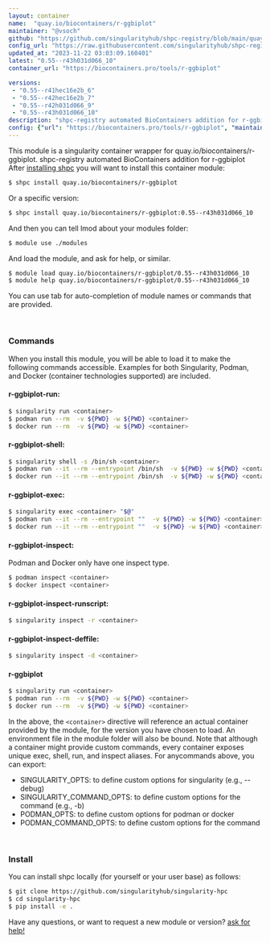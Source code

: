 ```yaml
---
layout: container
name:  "quay.io/biocontainers/r-ggbiplot"
maintainer: "@vsoch"
github: "https://github.com/singularityhub/shpc-registry/blob/main/quay.io/biocontainers/r-ggbiplot/container.yaml"
config_url: "https://raw.githubusercontent.com/singularityhub/shpc-registry/main/quay.io/biocontainers/r-ggbiplot/container.yaml"
updated_at: "2023-11-22 03:03:09.160401"
latest: "0.55--r43h031d066_10"
container_url: "https://biocontainers.pro/tools/r-ggbiplot"

versions:
 - "0.55--r41hec16e2b_6"
 - "0.55--r42hec16e2b_7"
 - "0.55--r42h031d066_9"
 - "0.55--r43h031d066_10"
description: "shpc-registry automated BioContainers addition for r-ggbiplot"
config: {"url": "https://biocontainers.pro/tools/r-ggbiplot", "maintainer": "@vsoch", "description": "shpc-registry automated BioContainers addition for r-ggbiplot", "latest": {"0.55--r43h031d066_10": "sha256:ae7debe096088f92da04cf6c39d396c6861c9d7551bbe523a770b77a8df5c282"}, "tags": {"0.55--r41hec16e2b_6": "sha256:472700031cca35b92a885cfbbce9c5467f24f83a890988c34c6781181af9636e", "0.55--r42hec16e2b_7": "sha256:0354c939a170cba20cfd76e5038edc376804f9fc53ba5360698f28535326b088", "0.55--r42h031d066_9": "sha256:ca309c0cd7943f0c5e2d051dea3f66f7adad0ce51adb40ca72f0da3329c18758", "0.55--r43h031d066_10": "sha256:ae7debe096088f92da04cf6c39d396c6861c9d7551bbe523a770b77a8df5c282"}, "docker": "quay.io/biocontainers/r-ggbiplot"}
---
```


This module is a singularity container wrapper for quay.io/biocontainers/r-ggbiplot.
shpc-registry automated BioContainers addition for r-ggbiplot
After [installing shpc](#install) you will want to install this container module:


```bash
$ shpc install quay.io/biocontainers/r-ggbiplot
```

Or a specific version:

```bash
$ shpc install quay.io/biocontainers/r-ggbiplot:0.55--r43h031d066_10
```

And then you can tell lmod about your modules folder:

```bash
$ module use ./modules
```

And load the module, and ask for help, or similar.

```bash
$ module load quay.io/biocontainers/r-ggbiplot/0.55--r43h031d066_10
$ module help quay.io/biocontainers/r-ggbiplot/0.55--r43h031d066_10
```

You can use tab for auto-completion of module names or commands that are provided.

<br>

### Commands

When you install this module, you will be able to load it to make the following commands accessible.
Examples for both Singularity, Podman, and Docker (container technologies supported) are included.

#### r-ggbiplot-run:

```bash
$ singularity run <container>
$ podman run --rm  -v ${PWD} -w ${PWD} <container>
$ docker run --rm  -v ${PWD} -w ${PWD} <container>
```

#### r-ggbiplot-shell:

```bash
$ singularity shell -s /bin/sh <container>
$ podman run --it --rm --entrypoint /bin/sh  -v ${PWD} -w ${PWD} <container>
$ docker run --it --rm --entrypoint /bin/sh  -v ${PWD} -w ${PWD} <container>
```

#### r-ggbiplot-exec:

```bash
$ singularity exec <container> "$@"
$ podman run --it --rm --entrypoint ""  -v ${PWD} -w ${PWD} <container> "$@"
$ docker run --it --rm --entrypoint ""  -v ${PWD} -w ${PWD} <container> "$@"
```

#### r-ggbiplot-inspect:

Podman and Docker only have one inspect type.

```bash
$ podman inspect <container>
$ docker inspect <container>
```

#### r-ggbiplot-inspect-runscript:

```bash
$ singularity inspect -r <container>
```

#### r-ggbiplot-inspect-deffile:

```bash
$ singularity inspect -d <container>
```



#### r-ggbiplot

```bash
$ singularity run <container>
$ podman run --rm  -v ${PWD} -w ${PWD} <container>
$ docker run --rm  -v ${PWD} -w ${PWD} <container>
```


In the above, the `<container>` directive will reference an actual container provided
by the module, for the version you have chosen to load. An environment file in the
module folder will also be bound. Note that although a container
might provide custom commands, every container exposes unique exec, shell, run, and
inspect aliases. For anycommands above, you can export:

 - SINGULARITY_OPTS: to define custom options for singularity (e.g., --debug)
 - SINGULARITY_COMMAND_OPTS: to define custom options for the command (e.g., -b)
 - PODMAN_OPTS: to define custom options for podman or docker
 - PODMAN_COMMAND_OPTS: to define custom options for the command

<br>

### Install

You can install shpc locally (for yourself or your user base) as follows:

```bash
$ git clone https://github.com/singularityhub/singularity-hpc
$ cd singularity-hpc
$ pip install -e .
```

Have any questions, or want to request a new module or version? [ask for help!](https://github.com/singularityhub/singularity-hpc/issues)